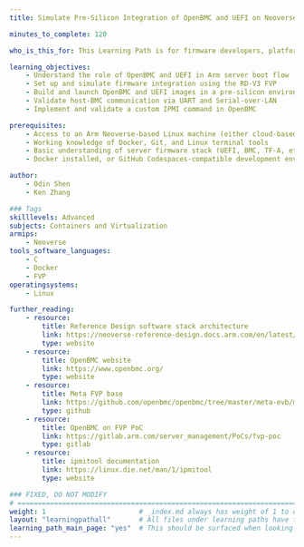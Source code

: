 ```yaml
---
title: Simulate Pre-Silicon Integration of OpenBMC and UEFI on Neoverse RD-V3

minutes_to_complete: 120

who_is_this_for: This Learning Path is for firmware developers, platform software engineers, and system integrators working on Arm Neoverse-based platforms. It is especially useful for those exploring pre-silicon development, testing, and integration of Baseboard Management Controllers (BMC) with UEFI firmware. If you are building or validating server-class reference platforms—such as RD-V3—before hardware is available, this guide will help you simulate and debug the full boot path using Fixed Virtual Platforms (FVPs).

learning_objectives:
    - Understand the role of OpenBMC and UEFI in Arm server boot flow
    - Set up and simulate firmware integration using the RD-V3 FVP
    - Build and launch OpenBMC and UEFI images in a pre-silicon environment
    - Validate host-BMC communication via UART and Serial-over-LAN
    - Implement and validate a custom IPMI command in OpenBMC

prerequisites:
    - Access to an Arm Neoverse-based Linux machine (either cloud-based or local) is required, with at least 80 GB of free disk space, 48 GB of RAM, and running Ubuntu 22.04 LTS.
    - Working knowledge of Docker, Git, and Linux terminal tools
    - Basic understanding of server firmware stack (UEFI, BMC, TF-A, etc.)
    - Docker installed, or GitHub Codespaces-compatible development environment

author:
    - Odin Shen
    - Ken Zhang

### Tags
skilllevels: Advanced
subjects: Containers and Virtualization
armips:
    - Neoverse
tools_software_languages:
    - C
    - Docker
    - FVP
operatingsystems:
    - Linux

further_reading:
    - resource:
        title: Reference Design software stack architecture
        link: https://neoverse-reference-design.docs.arm.com/en/latest/about/software_stack.html
        type: website
    - resource:
        title: OpenBMC website
        link: https://www.openbmc.org/
        type: website
    - resource:
        title: Meta FVP base
        link: https://github.com/openbmc/openbmc/tree/master/meta-evb/meta-evb-arm/meta-evb-fvp-base
        type: github
    - resource:
        title: OpenBMC on FVP PoC
        link: https://gitlab.arm.com/server_management/PoCs/fvp-poc
        type: gitlab
    - resource:
        title: ipmitool documentation
        link: https://linux.die.net/man/1/ipmitool
        type: website

### FIXED, DO NOT MODIFY
# ================================================================================
weight: 1                       # _index.md always has weight of 1 to order correctly
layout: "learningpathall"       # All files under learning paths have this same wrapper
learning_path_main_page: "yes"  # This should be surfaced when looking for related content. Only set for _index.md of learning path content.
---
```


